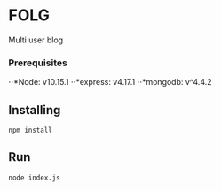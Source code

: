 # FOLG
Multi user blog 

### Prerequisites
⋅⋅*Node: v10.15.1
⋅⋅*express: v4.17.1
⋅⋅*mongodb: v^4.4.2
 
 ## Installing 
 ```
npm install
 ```
 
## Run
 ```
 node index.js
 ```
 
 
 

 
 
 
 


